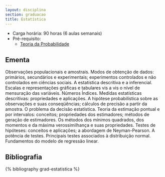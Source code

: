 ```yaml
---
layout: disciplina
section: graduacao
title: Estatística 
---
```


- Carga horária: 90 horas (6 aulas semanais)
- Pré-requisito: 
    - [Teoria da Probabilidade](teoria-probabilidade.html)

## Ementa

Observações populacionais e amostrais. Modos de obtenção de dados:
primários, secundários e experimentais; experimentos controlados e não
controlados em ciências sociais. A estatística descritiva e a
inferencial. Escalas e representações gráficas e tabulares vis a vis o
nível de mensuração das variáveis. Números Índices. Medidas
estatísticas descritivas: propriedades e aplicações. A hipótese
probabilística sobre as observações e suas conseqüências; cálculos de
precisão a partir da amostra. O problema da decisão
estatística. Teoria da estimação pontual e por intervalos: conceitos;
propriedades dos estimadores; métodos de geração de estimadores. Os
métodos dos mínimos quadrados, dos momentos e da máxima
verossimilhança e suas propriedades. Testes de hipóteses: conceitos e
aplicações; a abordagem de Neyman-Pearson. A potência de
testes. Principais testes associados à distribuição
normal. Fundamentos do modelo de regressão linear.

## Bibliografia

{% bibliography grad-estatistica %}

